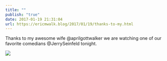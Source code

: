 ```yaml
---
title: ""
publish: "true"
date: 2017-01-19 21:31:04
url: https://ericmwalk.blog/2017/01/19/thanks-to-my.html
---
```


Thanks to my awesome wife @aprilgottwalker we are watching one of our favorite comedians @JerrySeinfeld tonight.

![](https://ericmwalk.blog/uploads/2022/5a8ded3dd4.jpg)